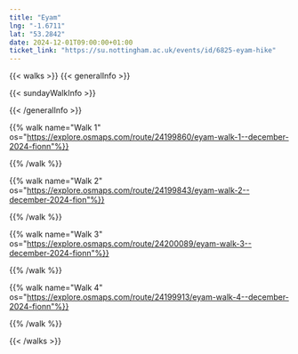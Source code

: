 ```yaml
---
title: "Eyam"
lng: "-1.6711"
lat: "53.2842"
date: 2024-12-01T09:00:00+01:00
ticket_link: "https://su.nottingham.ac.uk/events/id/6825-eyam-hike"
---
```


{{< walks >}}
{{< generalInfo >}}

{{< sundayWalkInfo >}}

{{< /generalInfo >}}

{{% walk name="Walk 1" os="https://explore.osmaps.com/route/24199860/eyam-walk-1--december-2024-fionn"%}}


{{% /walk %}}

{{% walk name="Walk 2" os="https://explore.osmaps.com/route/24199843/eyam-walk-2--december-2024-fion"%}}


{{% /walk %}}

{{% walk name="Walk 3" os="https://explore.osmaps.com/route/24200089/eyam-walk-3--december-2024-fionn"%}}


{{% /walk %}}

{{% walk name="Walk 4" os="https://explore.osmaps.com/route/24199913/eyam-walk-4--december-2024-fionn"%}}


{{% /walk %}}


{{< /walks >}}
